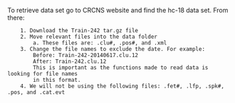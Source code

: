 To retrieve data set go to CRCNS website and find the hc-18 data set. From there:

		1. Download the Train-242 tar.gz file 
		2. Move relevant files into the data folder
			a. These files are: .clu#, .pos#, and .xml
		3. Change the file names to exclude the date. For example:
			Before: Train-242-20140617.clu.12
			After: Train-242.clu.12
			This is important as the functions made to read data is looking for file names
			in this format.
		4. We will not be using the following files: .fet#, .lfp, .spk#, .pos, and .cat.evt
